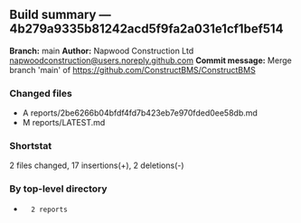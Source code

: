 ## Build summary — 4b279a9335b81242acd5f9fa2a031e1cf1bef514

**Branch:** main **Author:** Napwood Construction Ltd <napwoodconstruction@users.noreply.github.com>
**Commit message:** Merge branch 'main' of https://github.com/ConstructBMS/ConstructBMS

### Changed files

- A reports/2be6266b04bfdf4fd7b423eb7e970fded0ee58db.md
- M reports/LATEST.md

### Shortstat

2 files changed, 17 insertions(+), 2 deletions(-)

### By top-level directory

-       2 reports
